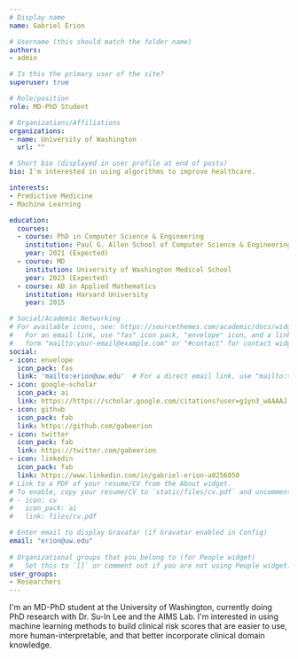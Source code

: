 ```yaml
---
# Display name
name: Gabriel Erion

# Username (this should match the folder name)
authors:
- admin

# Is this the primary user of the site?
superuser: true

# Role/position
role: MD-PhD Student

# Organizations/Affiliations
organizations:
- name: University of Washington
  url: ""

# Short bio (displayed in user profile at end of posts)
bio: I'm interested in using algorithms to improve healthcare.

interests:
- Predictive Medicine
- Machine Learning

education:
  courses:
  - course: PhD in Computer Science & Engineering
    institution: Paul G. Allen School of Computer Science & Engineering
    year: 2021 (Expected)
  - course: MD
    institution: University of Washington Medical School
    year: 2023 (Expected)
  - course: AB in Applied Mathematics
    institution: Harvard University
    year: 2015

# Social/Academic Networking
# For available icons, see: https://sourcethemes.com/academic/docs/widgets/#icons
#   For an email link, use "fas" icon pack, "envelope" icon, and a link in the
#   form "mailto:your-email@example.com" or "#contact" for contact widget.
social:
- icon: envelope
  icon_pack: fas
  link: 'mailto:erion@uw.edu'  # For a direct email link, use "mailto:test@example.org".
- icon: google-scholar
  icon_pack: ai
  link: https://https://scholar.google.com/citations?user=g1yn3_wAAAAJ
- icon: github
  icon_pack: fab
  link: https://github.com/gabeerion
- icon: twitter
  icon_pack: fab
  link: https://twitter.com/gabeerion
- icon: linkedin
  icon_pack: fab
  link: https://www.linkedin.com/in/gabriel-erion-a0256050
# Link to a PDF of your resume/CV from the About widget.
# To enable, copy your resume/CV to `static/files/cv.pdf` and uncomment the lines below.  
# - icon: cv
#   icon_pack: ai
#   link: files/cv.pdf

# Enter email to display Gravatar (if Gravatar enabled in Config)
email: "erion@uw.edu"
  
# Organizational groups that you belong to (for People widget)
#   Set this to `[]` or comment out if you are not using People widget.  
user_groups:
- Researchers
---
```


I'm an MD-PhD student at the University of Washington, currently doing PhD research with Dr. Su-In Lee and the AIMS Lab. I'm interested in using machine learning methods to build clinical risk scores that are easier to use, more human-interpretable, and that better incorporate clinical domain knowledge.
